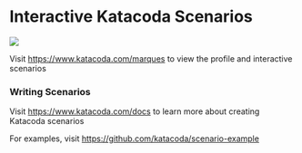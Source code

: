 # Interactive Katacoda Scenarios

[![](http://shields.katacoda.com/katacoda/marques/count.svg)](https://www.katacoda.com/marques "Get your profile on Katacoda.com")

Visit https://www.katacoda.com/marques to view the profile and interactive scenarios

### Writing Scenarios
Visit https://www.katacoda.com/docs to learn more about creating Katacoda scenarios

For examples, visit https://github.com/katacoda/scenario-example
